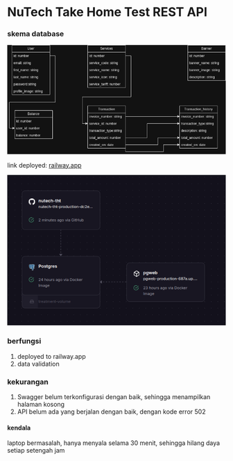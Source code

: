 # NuTech Take Home Test REST API

### skema database

![skema database](public/db_scheme.drawio.png)

link deployed: [railway.app](https://nutech-tht-production-dc2e.up.railway.app/)

![skema railway](public/skema.railway.png)

### berfungsi

1. deployed to railway.app
2. data validation

### kekurangan

1. Swagger belum terkonfigurasi dengan baik, sehingga menampilkan halaman kosong
2. API belum ada yang berjalan dengan baik, dengan kode error 502

#### kendala

laptop bermasalah, hanya menyala selama 30 menit, sehingga hilang daya setiap setengah jam
